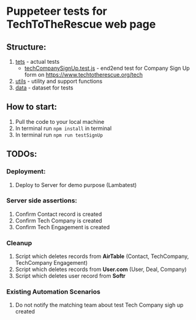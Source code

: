 # Puppeteer tests for TechToTheRescue web page

## Structure:
1. [tets](tests) - actual tests
   - [techCompanySignUp.test.js](tests/techCompanySignUp.test.js) - end2end test for Company Sign Up form on https://www.techtotherescue.org/tech
2. [utils](utils) - utility and support functions
3. [data](data) - dataset for tests

## How to start:
1. Pull the code to your local machine
2. In terminal run `npm install` in terminal
3. In terminal run `npm run testSignUp` 

## TODOs:
  ### Deployment:
  1. Deploy to Server for demo purpose (Lambatest)
  ### Server side assertions:
  1. Confirm Contact record is created
  2. Confirm Tech Company is created
  3. Confirm Tech Engagement is created
  ### Cleanup
  1. Script which deletes records from **AirTable** (Contact, TechCompany, TechCompany Engagement)
  2. Script which deletes records from **User.com** (User, Deal, Company)
  3. Script which deletes user record from **Softr**
  ### Existing Automation Scenarios
  1. Do not notify the matching team about test Tech Company sigh up created 